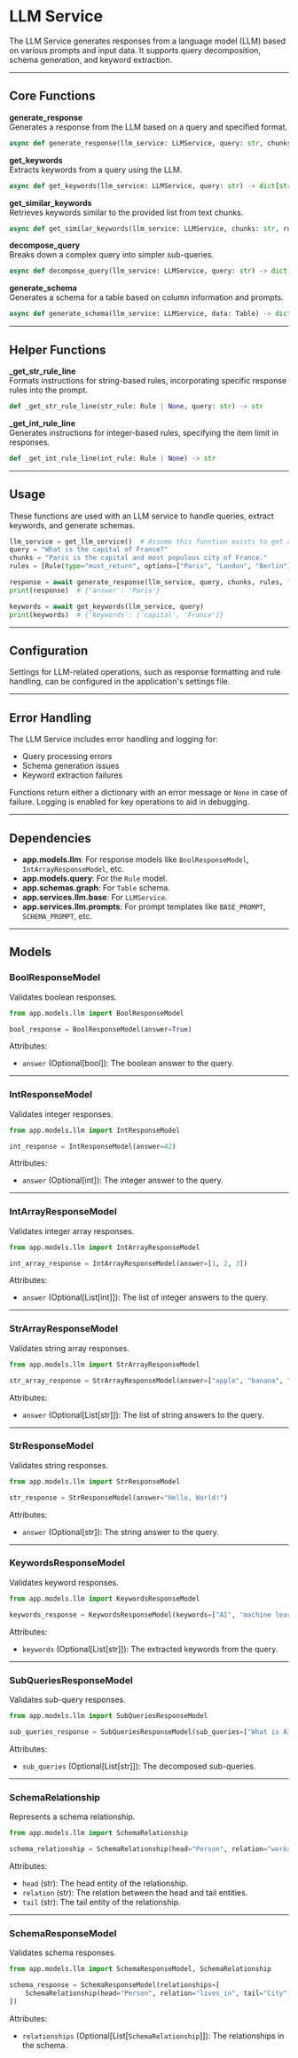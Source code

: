 # LLM Service

The LLM Service generates responses from a language model (LLM) based on various prompts and input data. It supports query decomposition, schema generation, and keyword extraction.

---

## Core Functions

**generate_response**  
 Generates a response from the LLM based on a query and specified format.

```python
async def generate_response(llm_service: LLMService, query: str, chunks: str, rules: list[Rule], format: Literal["int", "str", "bool", "int_array", "str_array"]) -> dict[str, Any]
```

**get_keywords**  
 Extracts keywords from a query using the LLM.

```python
async def get_keywords(llm_service: LLMService, query: str) -> dict[str, list[str] | None]
```

**get_similar_keywords**  
 Retrieves keywords similar to the provided list from text chunks.

```python
async def get_similar_keywords(llm_service: LLMService, chunks: str, rule: list[str]) -> dict[str, Any]
```

**decompose_query**  
 Breaks down a complex query into simpler sub-queries.

```python
async def decompose_query(llm_service: LLMService, query: str) -> dict[str, Any]
```

**generate_schema**  
 Generates a schema for a table based on column information and prompts.

```python
async def generate_schema(llm_service: LLMService, data: Table) -> dict[str, Any]
```

---

## Helper Functions

**\_get_str_rule_line**  
 Formats instructions for string-based rules, incorporating specific response rules into the prompt.

```python
def _get_str_rule_line(str_rule: Rule | None, query: str) -> str
```

**\_get_int_rule_line**  
 Generates instructions for integer-based rules, specifying the item limit in responses.

```python
def _get_int_rule_line(int_rule: Rule | None) -> str
```

---

## Usage

These functions are used with an LLM service to handle queries, extract keywords, and generate schemas.

```python
llm_service = get_llm_service()  # Assume this function exists to get an LLM service
query = "What is the capital of France?"
chunks = "Paris is the capital and most populous city of France."
rules = [Rule(type="must_return", options=["Paris", "London", "Berlin"])]

response = await generate_response(llm_service, query, chunks, rules, format="str")
print(response)  # {'answer': 'Paris'}

keywords = await get_keywords(llm_service, query)
print(keywords)  # {'keywords': ['capital', 'France']}
```

---

## Configuration

Settings for LLM-related operations, such as response formatting and rule handling, can be configured in the application's settings file.

---

## Error Handling

The LLM Service includes error handling and logging for:

- Query processing errors
- Schema generation issues
- Keyword extraction failures

Functions return either a dictionary with an error message or `None` in case of failure. Logging is enabled for key operations to aid in debugging.

---

## Dependencies

- **app.models.llm**: For response models like `BoolResponseModel`, `IntArrayResponseModel`, etc.
- **app.models.query**: For the `Rule` model.
- **app.schemas.graph**: For `Table` schema.
- **app.services.llm.base**: For `LLMService`.
- **app.services.llm.prompts**: For prompt templates like `BASE_PROMPT`, `SCHEMA_PROMPT`, etc.

---

## Models

### BoolResponseModel

Validates boolean responses.

```python
from app.models.llm import BoolResponseModel

bool_response = BoolResponseModel(answer=True)
```

Attributes:

- `answer` (Optional[bool]): The boolean answer to the query.

---

### IntResponseModel

Validates integer responses.

```python
from app.models.llm import IntResponseModel

int_response = IntResponseModel(answer=42)
```

Attributes:

- `answer` (Optional[int]): The integer answer to the query.

---

### IntArrayResponseModel

Validates integer array responses.

```python
from app.models.llm import IntArrayResponseModel

int_array_response = IntArrayResponseModel(answer=[1, 2, 3])
```

Attributes:

- `answer` (Optional[List[int]]): The list of integer answers to the query.

---

### StrArrayResponseModel

Validates string array responses.

```python
from app.models.llm import StrArrayResponseModel

str_array_response = StrArrayResponseModel(answer=["apple", "banana", "cherry"])
```

Attributes:

- `answer` (Optional[List[str]]): The list of string answers to the query.

---

### StrResponseModel

Validates string responses.

```python
from app.models.llm import StrResponseModel

str_response = StrResponseModel(answer="Hello, World!")
```

Attributes:

- `answer` (Optional[str]): The string answer to the query.

---

### KeywordsResponseModel

Validates keyword responses.

```python
from app.models.llm import KeywordsResponseModel

keywords_response = KeywordsResponseModel(keywords=["AI", "machine learning", "data science"])
```

Attributes:

- `keywords` (Optional[List[str]]): The extracted keywords from the query.

---

### SubQueriesResponseModel

Validates sub-query responses.

```python
from app.models.llm import SubQueriesResponseModel

sub_queries_response = SubQueriesResponseModel(sub_queries=["What is AI?", "How does ML work?"])
```

Attributes:

- `sub_queries` (Optional[List[str]]): The decomposed sub-queries.

---

### SchemaRelationship

Represents a schema relationship.

```python
from app.models.llm import SchemaRelationship

schema_relationship = SchemaRelationship(head="Person", relation="works_at", tail="Company")
```

Attributes:

- `head` (str): The head entity of the relationship.
- `relation` (str): The relation between the head and tail entities.
- `tail` (str): The tail entity of the relationship.

---

### SchemaResponseModel

Validates schema responses.

```python
from app.models.llm import SchemaResponseModel, SchemaRelationship

schema_response = SchemaResponseModel(relationships=[
    SchemaRelationship(head="Person", relation="lives_in", tail="City")
])
```

Attributes:

- `relationships` (Optional[List[`SchemaRelationship`]]): The relationships in the schema.
